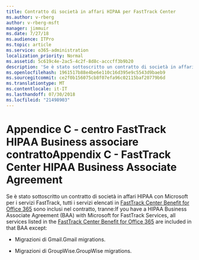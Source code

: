 ```yaml
---
title: Contratto di società in affari HIPAA per FastTrack Center
ms.author: v-rberg
author: v-rberg-msft
manager: jimmuir
ms.date: 7/27/18
ms.audience: ITPro
ms.topic: article
ms.service: o365-administration
localization_priority: Normal
ms.assetid: 5c619c4e-2ac5-4c2f-8d8c-acccff3b9b20
description: 'Se è stato sottoscritto un contratto di società in affari HIPAA con Microsoft per i servizi FastTrack, tutti i servizi elencati in FastTrack Center Benefit for Office 365 sono inclusi nel contratto, tranne:'
ms.openlocfilehash: 1961517b88e4be6e110c16d395e9c5543d9baeb9
ms.sourcegitcommit: ce2f0b156075cb8f07efa96c02115baf20779b6d
ms.translationtype: MT
ms.contentlocale: it-IT
ms.lasthandoff: 07/30/2018
ms.locfileid: "21498903"
---
```

# <a name="appendix-c---fasttrack-center-hipaa-business-associate-agreement"></a><span data-ttu-id="eaf5a-103">Appendice C - centro FastTrack HIPAA Business associare contratto</span><span class="sxs-lookup"><span data-stu-id="eaf5a-103">Appendix C - FastTrack Center HIPAA Business Associate Agreement</span></span>

<span data-ttu-id="eaf5a-104">Se è stato sottoscritto un contratto di società in affari HIPAA con Microsoft per i servizi FastTrack, tutti i servizi elencati in [FastTrack Center Benefit for Office 365](fasttrack-benefit-for-office-365.md) sono inclusi nel contratto, tranne:</span><span class="sxs-lookup"><span data-stu-id="eaf5a-104">If you have a HIPAA Business Associate Agreement (BAA) with Microsoft for FastTrack Services, all services listed in the [FastTrack Center Benefit for Office 365](fasttrack-benefit-for-office-365.md) are included in that BAA except:</span></span> 
  
- <span data-ttu-id="eaf5a-105">Migrazioni di Gmail.</span><span class="sxs-lookup"><span data-stu-id="eaf5a-105">Gmail migrations.</span></span>
    
- <span data-ttu-id="eaf5a-106">Migrazioni di GroupWise.</span><span class="sxs-lookup"><span data-stu-id="eaf5a-106">GroupWise migrations.</span></span>
    

